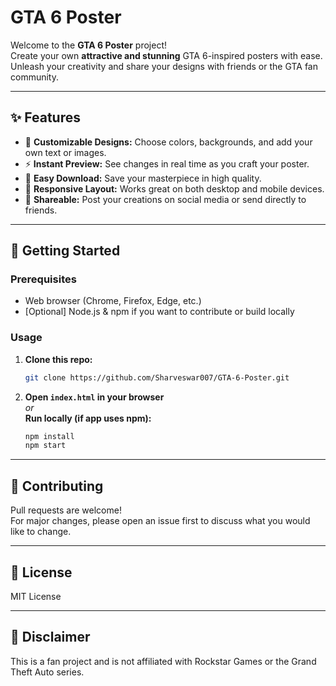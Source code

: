 # GTA 6 Poster

Welcome to the **GTA 6 Poster** project!  
Create your own **attractive and stunning** GTA 6-inspired posters with ease.  
Unleash your creativity and share your designs with friends or the GTA fan community.

---

## ✨ Features

- 🎨 **Customizable Designs:** Choose colors, backgrounds, and add your own text or images.
- ⚡ **Instant Preview:** See changes in real time as you craft your poster.
- 💾 **Easy Download:** Save your masterpiece in high quality.
- 📱 **Responsive Layout:** Works great on both desktop and mobile devices.
- 🔗 **Shareable:** Post your creations on social media or send directly to friends.

---

## 🚀 Getting Started

### Prerequisites

- Web browser (Chrome, Firefox, Edge, etc.)
- [Optional] Node.js & npm if you want to contribute or build locally

### Usage

1. **Clone this repo:**
   ```bash
   git clone https://github.com/Sharveswar007/GTA-6-Poster.git
   ```
2. **Open `index.html` in your browser**  
   _or_  
   **Run locally (if app uses npm):**
   ```bash
   npm install
   npm start
   ```

---

## 🤝 Contributing

Pull requests are welcome!  
For major changes, please open an issue first to discuss what you would like to change.

---

## 📄 License

MIT License

---

## 🚨 Disclaimer

This is a fan project and is not affiliated with Rockstar Games or the Grand Theft Auto series.
